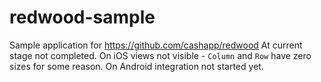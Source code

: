 # redwood-sample

Sample application for https://github.com/cashapp/redwood
At current stage not completed.
On iOS views not visible - `Column` and `Row` have zero sizes for some reason.
On Android integration not started yet.
